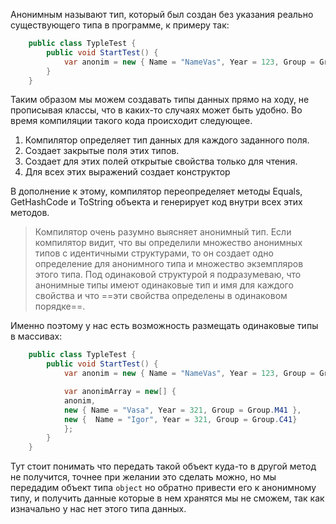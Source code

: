 Анонимным называют тип, который был создан без указания реально существующего типа в программе, к примеру так:
```csharp
    public class TypleTest {
        public void StartTest() {
            var anonim = new { Name = "NameVas", Year = 123, Group = Group.C41 };
        }
    }
```
Таким образом мы можем создавать типы данных прямо на ходу, не прописывая классы, что в каких-то случаях может быть удобно.
Во время компиляции такого кода происходит следующее.
1) Компилятор определяет тип данных для каждого заданного поля.
2) Создает закрытые поля этих типов.
3) Создает для этих полей открытые свойства только для чтения.
4) Для всех этих выражений создает конструктор

В дополнение к этому, компилятор переопределяет методы Equals, GetHashCode и ToString объекта и генерирует код внутри всех этих методов.

> Компилятор очень разумно выясняет анонимный тип. Если компилятор видит, что вы определили множество анонимных типов с идентичными структурами, то он создает одно определение для анонимного типа и множество экземпляров этого типа. Под одинаковой структурой я подразумеваю, что анонимные типы имеют одинаковые тип и имя для каждого свойства и что ==эти свойства определены в одинаковом порядке==.

Именно поэтому у нас есть возможность размещать одинаковые типы в массивах:
```csharp
    public class TypleTest {
        public void StartTest() {
            var anonim = new { Name = "NameVas", Year = 123, Group = Group.C41 };

            var anonimArray = new[] {
            anonim,
            new { Name = "Vasa", Year = 321, Group = Group.M41 },
            new {  Name = "Igor", Year = 321, Group = Group.C41}
            };
        }
    }
```
Тут стоит понимать что передать такой объект куда-то в другой метод не получится, точнее при желании это сделать можно, но мы передадим объект типа `object` но обратно привести его к анонимному типу, и получить данные которые в нем хранятся мы не сможем, так как изначально у нас нет этого типа данных.